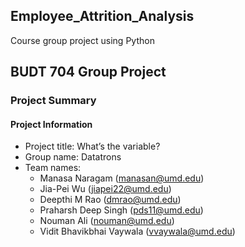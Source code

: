## Employee_Attrition_Analysis
Course group project using Python

## BUDT 704 Group Project
### Project Summary
#### Project Information
* Project title: What’s the variable?
* Group name: Datatrons
* Team names:
  * Manasa Naragam ([manasan@umd.edu](mailto:manasan@umd.edu))
  * Jia-Pei Wu ([jiapei22@umd.edu](mailto:jiapei22@umd.edu))
  * Deepthi M Rao ([dmrao@umd.edu](mailto:dmrao@umd.edu))
  * Praharsh Deep Singh ([pds11@umd.edu](mailto:pds11@umd.edu))
  * Nouman Ali ([nouman@umd.edu](mailto:nouman@umd.edu))
  * Vidit Bhavikbhai Vaywala ([vvaywala@umd.edu](mailto:vvaywala@umd.edu))
